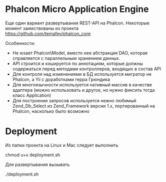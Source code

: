 Phalcon Micro Application Engine
============

Еще один вариант развертывания REST-API на Phalcon. 
Некоторые момент заимствованы из проекта https://github.com/temafey/phalcon_core

Особенности:

- Не юзает Phalcon\Model, вместо нее абстракция DAO, которая справляется с параллельным хранением данных.
- API строится и кэшируется по аннотациям, которые должны содержаться перед методами контроллеров, входящих в состав API
- Для контроля над изменениями в БД используется мигратор не Phalcon, а Yii с доработками герра Грюндика
- Для многоязычности используется нативный массив в качестве адаптера (можно использовать и другое, но нужно фиксить тогда класс Application)
- Для построения запросов используется нежно любимый Zend_Db_Select из Zend_Framework версии 1.x, портированный на Phalcon, насколько было возможно

Deployment
============

Из папки проекта на Linux и Mac следует выполнить

chmod u+x deployment.sh

Для развертывания вызывать

./deployment.sh
